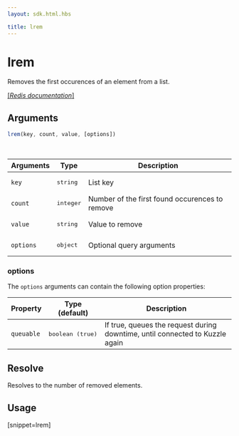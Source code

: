 ```yaml
---
layout: sdk.html.hbs

title: lrem
---
```


# lrem

Removes the first occurences of an element from a list.

[[_Redis documentation_]](https://redis.io/commands/lrem)

## Arguments

```js
lrem(key, count, value, [options])

```

<br/>

| Arguments    | Type    | Description |
|--------------|---------|-------------|
| `key` | <pre>string</pre> | List key |
| `count` | <pre>integer</pre> | Number of the first found occurences to remove |
| `value` | <pre>string</pre> | Value to remove |
| ``options`` | <pre>object</pre> | Optional query arguments |

### options

The `options` arguments can contain the following option properties:

| Property   | Type (default)   | Description                       |
| ---------- | ------- | --------------------------------- |
| `queuable` | <pre>boolean (true)</pre> | If true, queues the request during downtime, until connected to Kuzzle again |

## Resolve

Resolves to the number of removed elements.

## Usage

[snippet=lrem]
